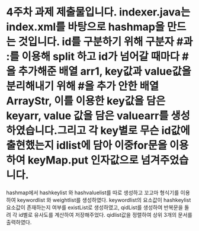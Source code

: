# 4주차 과제 제출물입니다. indexer.java는 index.xml를 바탕으로 hashmap을 만드는 것입니다. id를 구분하기 위해 구분자 #과 :를 이용해 split 하고 id가 넘어갈 때마다 #을 추가해준 배열 arr1, key값과 value값을 분리해내기 위해 #을 추가 안한 배열 ArrayStr, 이를 이용한 key값을 담은 keyarr, value 값을 담은 valuearr를 생성하였습니다.그리고 각 key별로 무슨 id값에 출현했는지 idlist에 담아 이중for문을 이용하여 keyMap.put 인자값으로 넘겨주었습니다.
hashmap에서 hashkeylist 와 hashvaluelist를 따로 생성하고 꼬고마 형식기를 이용하여 keywordlist 와 weightlist를 생성하였다. keywordlist의 요소값이 hashkeylist 요소값이 존재하는지 여부를 existList로 생성하였고, qidList를 생성하여 반복문을 돌려 각 id별로 유사도를 계산하여 저장해주었다. qidlist값을 정렬하여 상위 3개의 문서를 출력하였다.
